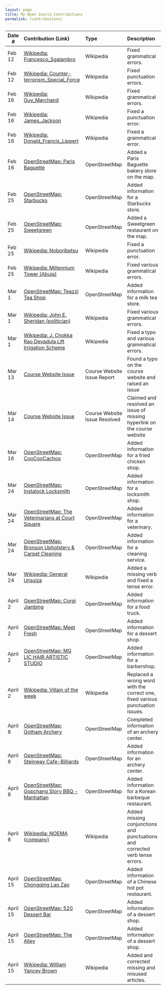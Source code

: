 ```yaml
---
layout: page
title: My Open Source Contributions
permalink: /contributions/
---
```


<!--
Type of the contribution should be "Wikipedia edit", "OpenStreet Map feature", "Documentation", "Course website", "Blog",
"Browser Add-on", etc.

The description should include a brief summary of what you did.

The link should bring us to a public page that shows your contribution. 

Replace the first row with your own contribution. 

-->





| Date #       | Contribution (Link)  | Type  | Description |
|---|:---|:---|:---|
| Feb 12   | [Wikipedia: Francesco_Sgalambro](https://en.wikipedia.org/wiki/Francesco_Sgalambro)    | Wikipedia    |   Fixed grammatical errors.    |
|  Feb 12   | [Wikipedia: Counter-terrorism_Special_Force](https://en.wikipedia.org/wiki/Counter-terrorism_Special_Force)    | Wikipedia    | Fixed punctuation errors.     |
|  Feb 16  |  [Wikipedia: Guy_Marchand](https://en.wikipedia.org/wiki/Guy_Marchand)   |  Wikipedia   |  Fixed grammatical errors.   |
|  Feb 16  |  [Wikipedia: James_Jackson](https://en.wikipedia.org/wiki/James_Jackson_(American_football))   |  Wikipedia   |  Fixed a punctuation error.   |
|  Feb 16  |  [Wikipedia: Donald_Francis_Lippert](https://en.wikipedia.org/wiki/Donald_Francis_Lippert)   |  Wikipedia   |  Fixed a grammatical error.   |
|  Feb 16  |  [OpenStreetMap: Paris Baguette](https://www.openstreetmap.org/changeset/132657003)   |  OpenStreetMap   |  Added a Paris Baguette bakery store on the map.   |
|  Feb 25  |  [OpenStreetMap: Starbucks](https://www.openstreetmap.org/changeset/133021174)   |  OpenStreetMap   |  Added information for a Starbucks store.   |
|  Feb 25  |  [OpenStreetMap: Sweetgreen](https://www.openstreetmap.org/changeset/133021333#map=19/40.74743/-73.94254)   |  OpenStreetMap   |  Added a Sweetgreen restaurant on the map.   |
|  Feb 25  |  [Wikipedia: Noboribetsu](https://en.wikipedia.org/wiki/Noboribetsu)   |  Wikipedia   |  Fixed a punctuation error.  |
|  Feb 25  |  [Wikipedia: Millennium Tower (Abuja)](https://en.wikipedia.org/wiki/Millennium_Tower_(Abuja))   |  Wikipedia   |  Fixed various grammatical errors.  |
|  Mar 1 |  [OpenStreetMap: Teazzi Tea Shop](https://www.openstreetmap.org/changeset/133195349#map=19/40.74792/-73.94226)   |  OpenStreetMap   |  Added information for a milk tea store.   |
|  Mar 1  |  [Wikipedia: John E. Sheridan (politician)](https://en.wikipedia.org/wiki/John_E._Sheridan_(politician))   |  Wikipedia   |  Fixed various grammatical errors.  |
|  Mar 1  |  [Wikipedia: J. Chokka Rao Devadula Lift Irrigation Scheme](https://en.wikipedia.org/wiki/J._Chokka_Rao_Devadula_Lift_Irrigation_Scheme)  |  Wikipedia  |  Fixed a typo and various grammatical errors.  |
|  Mar 13  |  [Course Website Issue](https://github.com/joannakl/ossd/issues/62)   |  Course Website Issue Report   |  Found a typo on the course website and raised an issue  |
|  Mar 14  |  [Course Website Issue](https://github.com/joannakl/ossd/issues/62)   |  Course Website Issue Resolved  |  Claimed and resolved an issue of missing hyperlink on the course website |
|  Mar 16 |  [OpenStreetMap: CooCooCachoo](https://www.openstreetmap.org/changeset/133761883)   |  OpenStreetMap   |  Added information for a fried chicken shop.   |
|  Mar 24 |  [OpenStreetMap: Instalock Locksmith](https://www.openstreetmap.org/changeset/134086180)   |  OpenStreetMap   |  Added information for a locksmith shop.   |
|  Mar 24 |  [OpenStreetMap: The Veterinarians at Court Square](https://www.openstreetmap.org/changeset/134086275)   |  OpenStreetMap   |  Added information for a veterinary.   |
|  Mar 24 |  [OpenStreetMap: Bronson Upholstery & Carpet Cleaning](https://www.openstreetmap.org/edit#map=21/40.74681/-73.94179)   |  OpenStreetMap   |  Added information for a cleaning service.   |
|  Mar 24  |  [Wikipedia: General Urquiza](https://en.wikipedia.org/wiki/General_Urquiza)   |  Wikipedia   |  Added a missing verb and fixed a tense error.  |
|  April 2 |  [OpenStreetMap: Corgi Jianbing](https://www.openstreetmap.org/changeset/134431118)   |  OpenStreetMap   |  Added information for a food truck.   |
|  April 2 |  [OpenStreetMap: Meet Fresh](https://www.openstreetmap.org/changeset/134431270)   |  OpenStreetMap   |  Added information for a dessert shop.   |
|  April 2 |  [OpenStreetMap: MG LIC HAIR ARTISTIC STUDIO](https://www.openstreetmap.org/changeset/134431333)   |  OpenStreetMap   |  Added information for a barbershop.   |
|  April 2  |  [Wikipedia: Villain of the week](https://en.wikipedia.org/wiki/Villain_of_the_week)   |  Wikipedia   |  Replaced a wrong word with the correct one, fixed various punctuation issues.  |
|  April 8 |  [OpenStreetMap: Gotham Archery](https://www.openstreetmap.org/changeset/134669861)   |  OpenStreetMap   |  Completed information of an archery center.  |
|  April 8 |  [OpenStreetMap: Steinway Cafe-Billiards](https://www.openstreetmap.org/changeset/134669996)   |  OpenStreetMap   |  Added information for an archery center.  |
|  April 8 |  [OpenStreetMap: Gopchang Story BBQ - Manhattan](https://www.openstreetmap.org/changeset/134670129)   |  OpenStreetMap   |  Added information for a Korean barbeque restaurant.  |
|  April 8 |  [Wikipedia: NOEMA (company)](https://en.wikipedia.org/wiki/NOEMA_(company))   |  Wikipedia   |  Added missing conjunctions and punctuations and corrected verb tense errors.  |
|  April 15 |  [OpenStreetMap: Chongqing Lao Zao](https://www.openstreetmap.org/changeset/134959859)   |  OpenStreetMap   |  Added information of a Chinese hot pot restaurant.  |
|  April 15 |  [OpenStreetMap: 520 Dessert Bar](https://www.openstreetmap.org/changeset/134959940)   |  OpenStreetMap   |  Added information of a dessert shop.  |
|  April 15 |  [OpenStreetMap: The Alley](https://www.openstreetmap.org/changeset/134960038)   |  OpenStreetMap   |  Added information of a dessert shop.  |
|  April 15 |  [Wikipedia: William Yancey Brown](https://en.wikipedia.org/wiki/William_Yancey_Brown)   |  Wikipedia   |  Added and corrected missing and misused articles.  |

